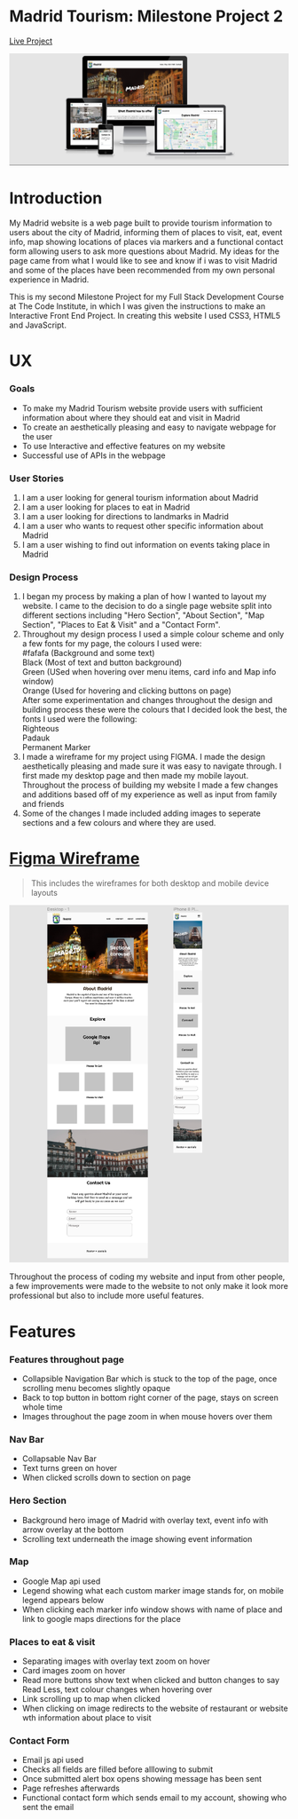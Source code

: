 # Madrid Tourism: Milestone Project 2

[Live Project](https://ryanjbm.github.io/Milestone-Project-2/)

<img src="assets/images/responsive.png">

# Introduction

My Madrid website is a web page built to provide tourism information to users about the city of Madrid, informing them of places to visit, eat, event info, map showing locations of places via markers and a functional contact form allowing users to ask more questions about Madrid. My ideas for the page came from what I would like to see and know if i was to visit Madrid and some of the places have been recommended from my own personal experience in Madrid.

This is my second Milestone Project for my Full Stack Development Course at The Code Institute, in which I was given the instructions to make an Interactive Front End Project. In creating this website I used CSS3, HTML5 and JavaScript.

# UX

### Goals

* To make my Madrid Tourism website provide users with sufficient information about where they should eat and visit in Madrid
* To create an aesthetically pleasing and easy to navigate webpage for the user
* To use Interactive and effective features on my website
* Successful use of APIs in the webpage

### User Stories

1. I am a user looking for general tourism information about Madrid
1. I am a user looking for places to eat in Madrid
1. I am a user looking for directions to landmarks in Madrid
1. I am a user who wants to request other specific information about Madrid
1. I am a user wishing to find out information on events taking place in Madrid


### Design Process

1. I began my process by making a plan of how I wanted to layout my website. I came to the decision to do a single page website split into different sections including "Hero Section", "About Section", "Map Section", "Places to Eat & Visit" and a "Contact Form".
1. Throughout my design process I used a simple colour scheme and only a few fonts for my page, the colours I used were: <br>
  #fafafa (Background and some text)<br>
  Black (Most of text and button background)<br>
  Green (USed when hovering over menu items, card info and Map info window)<br>
  Orange  (Used for hovering and clicking buttons on page)<br>
After some experimentation and changes throughout the design and building process these were the colours that I decided look the best, the fonts I used were the following:<br>
  Righteous <br>
  Padauk <br>
  Permanent Marker <br>
1. I made a wireframe for my project using FIGMA. I made the design aesthetically pleasing and made sure it was easy to navigate through. I first made my desktop page and then made my mobile layout. Throughout the process of building my website I made a few changes and additions based off of my experience as well as input from family and friends
1. Some of the changes I made included adding images to seperate sections and a few colours and where they are used.



# [Figma Wireframe](https://www.figma.com)
> This includes the wireframes for both desktop and mobile device layouts
<img src="assets/images/figma.png">

Throughout the process of coding my website and input from other people, a few improvements were made to the website to not only make it look more professional but also to include more useful features.


# Features

### Features throughout page
* Collapsible Navigation Bar which is stuck to the top of the page, once scrolling menu becomes slightly opaque
* Back to top button in bottom right corner of the page, stays on screen whole time
* Images throughout the page zoom in when mouse hovers over them

### Nav Bar
* Collapsable Nav Bar
* Text turns green on hover
* When clicked scrolls down to section on page

### Hero Section
* Background hero image of Madrid with overlay text, event info with arrow overlay at the bottom
* Scrolling text underneath the image showing event information

### Map
* Google Map api used
* Legend showing what each custom marker image stands for, on mobile legend appears below
* When clicking each marker info window shows with name of place and link to google maps directions for the place

### Places to eat & visit
* Separating images with overlay text zoom on hover
* Card images zoom on hover
* Read more buttons show text when clicked and button changes to say Read Less, text colour changes when hovering over
* Link scrolling up to map when clicked
* When clicking on image redirects to the website of restaurant or website wth information about place to visit

### Contact Form
* Email js api used
* Checks all fields are filled before alllowing to submit
* Once submitted alert box opens showing message has been sent
* Page refreshes afterwards
* Functional contact form which sends email to my account, showing who sent the email





  
